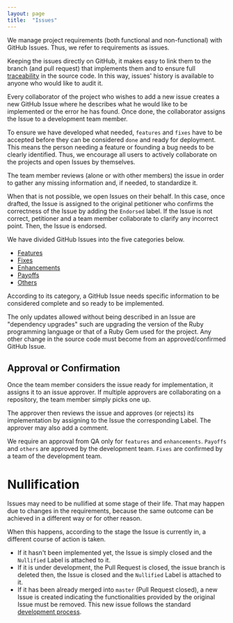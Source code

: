 ```yaml
---
layout: page
title:  "Issues"
---
```


We manage project requirements (both functional and non-functional) with GitHub Issues. Thus, we refer to requirements as issues.

Keeping the issues directly on GitHub, it makes easy to link them to the branch (and pull request) that implements them and to ensure full [traceability](https://inforlife.github.io/process/traceability.html) in the source code. In this way, issues' history is available to anyone who would like to audit it.

Every collaborator of the project who wishes to add a new issue creates a new GitHub Issue where he describes what he would like to be implemented or the error he has found. Once done, the collaborator assigns the Issue to a development team member.

To ensure we have developed what needed, `features` and `fixes` have to be accepted before they can be considered `done` and ready for deployment. This means the person needing a feature or founding a bug needs to be clearly identified. Thus, we encourage all users to actively collaborate on the projects and open Issues by themselves.

The team member reviews (alone or with other members) the issue in order to gather any missing information and, if needed, to standardize it.

When that is not possible, we open Issues on their behalf. In this case, once drafted, the Issue is assigned to the original petitioner who confirms the correctness of the Issue by adding the `Endorsed` label. If the Issue is not correct, petitioner and a team member collaborate to clarify any incorrect point. Then, the Issue is endorsed.

We have divided GitHub Issues into the five categories below.

- [Features](https://inforlife.github.io/process/issues/features.html)
- [Fixes](https://inforlife.github.io/process/issues/fixes.html)
- [Enhancements](https://inforlife.github.io/process/issues/enhancements.html)
- [Payoffs](https://inforlife.github.io/process/issues/payoffs.html)
- [Others](https://inforlife.github.io/process/issues/others.html)

According to its category, a GitHub Issue needs specific information to be considered complete and so ready to be implemented.

<div class="alert info">The only updates allowed without being described in an Issue are "dependency upgrades" such are upgrading the version of the Ruby programming language or that of a Ruby Gem used for the project.
Any other change in the source code must become from an approved/confirmed GitHub Issue.</div>

## Approval or Confirmation

Once the team member considers the issue ready for implementation, it assigns it to an issue approver. If multiple approvers are collaborating on a repository, the team member simply picks one up.

The approver then reviews the issue and approves (or rejects) its implementation by assigning to the Issue the corresponding Label. The approver may also add a comment.

We require an approval from QA only for `features` and `enhancements`.
`Payoffs` and `others` are approved by the development team.
`Fixes` are confirmed by a team of the development team.

# Nullification

Issues may need to be nullified at some stage of their life. That may happen due to changes in the requirements, because the same outcome can be achieved in a different way or for other reason.

When this happens, according to the stage the Issue is currently in, a different course of action is taken.

- If it hasn't been implemented yet, the Issue is simply closed and the  `Nullified` Label is attached to it.
- If it is under development, the Pull Request is closed, the issue branch is deleted then, the Issue is closed and the  `Nullified` Label is attached to it.
- If it has been already merged into `master` (Pull Request closed), a new Issue is created indicating the functionalities provided by the original Issue must be removed. This new issue follows the standard [development process](https://inforlife.github.io/process/development.html).
